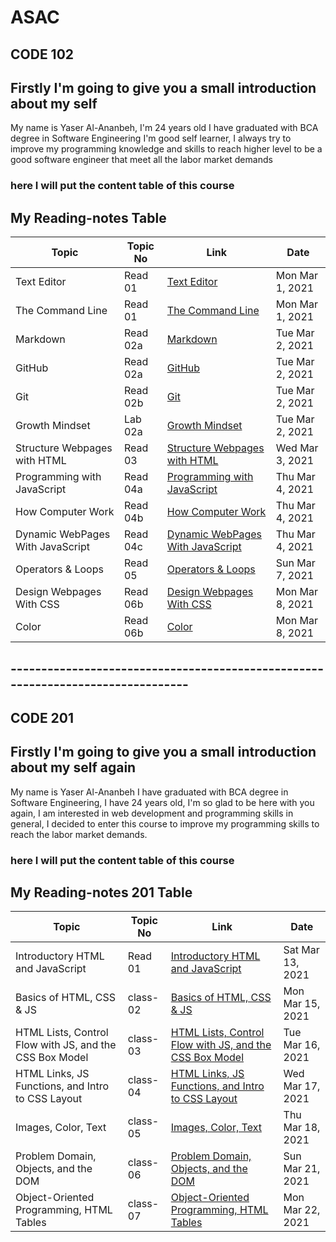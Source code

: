 # ASAC

## CODE 102

## Firstly I'm going to give you a small introduction about my self
  My name is Yaser Al-Ananbeh, I'm 24 years old I have graduated with BCA degree in Software Engineering 
  I'm good self learner, I always try to improve my programming knowledge and skills to reach higher level to be a good software engineer 
  that meet all the labor market demands
  
### here I will put the content table of this course
 
## My Reading-notes Table 
  Topic | Topic No | Link | Date |
  |-----| ---- |---- | -----|
  Text Editor| Read 01 |[Text Editor](https://yaserananbeh.github.io/ASAC/Reading-notes/TextEditor)| Mon Mar 1, 2021
  The Command Line| Read 01 |[The Command Line](https://yaserananbeh.github.io/ASAC/Reading-notes/TheCommandLine)| Mon Mar 1, 2021
  Markdown| Read 02a |[Markdown](https://yaserananbeh.github.io/ASAC/Reading-notes/Markdown)| Tue Mar 2, 2021
  GitHub| Read 02a |[GitHub](https://yaserananbeh.github.io/ASAC/Reading-notes/GitHubPages)| Tue Mar 2, 2021
  Git | Read 02b |[Git](https://yaserananbeh.github.io/ASAC/Reading-notes/Git)| Tue Mar 2, 2021
  Growth Mindset| Lab 02a |[Growth Mindset](https://yaserananbeh.github.io/ASAC/Reading-notes/GrowthMindset)| Tue Mar 2, 2021
  Structure Webpages with HTML| Read 03 |[Structure Webpages with HTML](https://yaserananbeh.github.io/ASAC/Reading-notes/StructureWebpageswithHTML)| Wed Mar 3, 2021
  Programming with JavaScript| Read 04a |[Programming with JavaScript](https://yaserananbeh.github.io/ASAC/Reading-notes/ProgrammingwithJavaScript)| Thu Mar 4, 2021
  How Computer Work| Read 04b |[How Computer Work](https://yaserananbeh.github.io/ASAC/Reading-notes/HowComputerWork)| Thu Mar 4, 2021
  Dynamic WebPages With JavaScript| Read 04c |[Dynamic WebPages With JavaScript](https://yaserananbeh.github.io/ASAC/Reading-notes/DynamicWebPagesWithJavaScript)| Thu Mar 4, 2021	
  Operators & Loops| Read 05 |[Operators & Loops](https://yaserananbeh.github.io/ASAC/Reading-notes/Operators&Loops)| Sun Mar 7, 2021
  Design Webpages With CSS| Read 06b |[Design Webpages With CSS](https://yaserananbeh.github.io/ASAC/Reading-notes/DesignWebpagesWithCSS)| Mon Mar 8, 2021
  Color| Read 06b |[Color](https://yaserananbeh.github.io/ASAC/Reading-notes/Color)| Mon Mar 8, 2021


## --------------------------------------------------------------------------------
## CODE 201

## Firstly I'm going to give you a small introduction about my self again

My name is Yaser Al-Ananbeh I have graduated with BCA degree in Software Engineering, I have 24 years old, I'm so glad to be here with you again, I am interested in web development and programming skills in general, I decided to enter this course to improve my programming skills to reach the labor market demands.

### here I will put the content table of this course
 
## My Reading-notes 201 Table 

  Topic | Topic No | Link | Date |
  |-----| ---- |---- | -----|
  Introductory HTML and JavaScript| Read 01 |[Introductory HTML and JavaScript](https://yaserananbeh.github.io/ASAC/Reading-notes201/IntroductoryHTMLAndJavaScript)| Sat Mar 13, 2021
  Basics of HTML, CSS & JS| class-02 |[Basics of HTML, CSS & JS](https://yaserananbeh.github.io/ASAC/Reading-notes201/class-02)| Mon Mar 15, 2021
  HTML Lists, Control Flow with JS, and the CSS Box Model| class-03 |[HTML Lists, Control Flow with JS, and the CSS Box Model](https://yaserananbeh.github.io/ASAC/Reading-notes201/class-03)| Tue Mar 16, 2021
  HTML Links, JS Functions, and Intro to CSS Layout| class-04 |[HTML Links, JS Functions, and Intro to CSS Layout](https://yaserananbeh.github.io/ASAC/Reading-notes201/class-04)| Wed Mar 17, 2021
  Images, Color, Text| class-05 |[Images, Color, Text](https://yaserananbeh.github.io/ASAC/Reading-notes201/class-05)| Thu Mar 18, 2021
  Problem Domain, Objects, and the DOM| class-06 |[Problem Domain, Objects, and the DOM](https://yaserananbeh.github.io/ASAC/Reading-notes201/class-06)| Sun Mar 21, 2021
  Object-Oriented Programming, HTML Tables| class-07 |[Object-Oriented Programming, HTML Tables](https://yaserananbeh.github.io/ASAC/Reading-notes201/class-07)| Mon Mar 22, 2021
